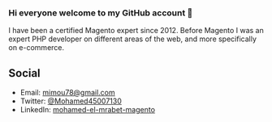 ### Hi everyone welcome to my GitHub account 👋

I have been a certified Magento expert since 2012. Before Magento I was an expert PHP developer on different areas of the web, and more specifically on e-commerce. 

## Social
- Email: [mimou78@gmail.com](mailto:mimou78@gmail.com)
- Twitter: [@Mohamed45007130](https://twitter.com/Mohamed45007130)
- LinkedIn: [mohamed-el-mrabet-magento](https://www.linkedin.com/in/mohamed-el-mrabet-magento/)

<!--
**mimou78/mimou78** is a ✨ _special_ ✨ repository because its `README.md` (this file) appears on your GitHub profile.

Here are some ideas to get you started:

- 🔭 I’m currently working on ...
- 🌱 I’m currently learning ...
- 👯 I’m looking to collaborate on ...
- 🤔 I’m looking for help with ...
- 💬 Ask me about ...
- 📫 How to reach me: ...
- 😄 Pronouns: ...
- ⚡ Fun fact: ...
-->
